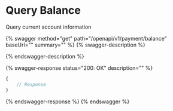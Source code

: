 # Query Balance

Query current account information

{% swagger method="get" path="/openapi/v1/payment/balance" baseUrl="" summary="" %}
{% swagger-description %}

{% endswagger-description %}

{% swagger-response status="200: OK" description="" %}
```javascript
{
    // Response
}
```
{% endswagger-response %}
{% endswagger %}
